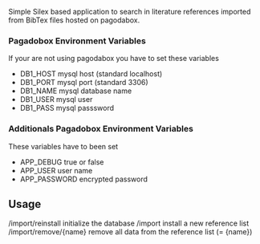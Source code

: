 Simple Silex based application to search in literature references imported from BibTex files hosted on pagodabox.

### Pagadobox Environment Variables 
If your are not using pagodabox you have to set these variables
- DB1_HOST  mysql host (standard localhost)
- DB1_PORT  mysql port (standard 3306)
- DB1_NAME  mysql database name
- DB1_USER  mysql user
- DB1_PASS  mysql passsword

### Additionals Pagadobox Environment Variables 
These variables have to been set
- APP_DEBUG true or false
- APP_USER user name
- APP_PASSWORD encrypted password

## Usage
/import/reinstall   initialize the database
/import    install a new reference list
/import/remove/{name}   remove all data from the reference list (= {name})